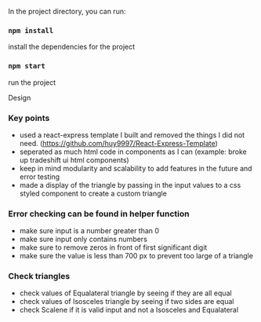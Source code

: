 In the project directory, you can run:

### `npm install`

install the dependencies for the project

### `npm start`

run the project

Design

### Key points

- used a react-express template I built and removed the things I did not need. (https://github.com/huy9997/React-Express-Template)
- seperated as much html code in components as I can (example: broke up tradeshift ui html components)
- keep in mind modularity and scalability to add features in the future and error testing
- made a display of the triangle by passing in the input values to a css styled component to create a custom triangle

### Error checking can be found in helper function

- make sure input is a number greater than 0
- make sure input only contains numbers
- make sure to remove zeros in front of first significant digit
- make sure the value is less than 700 px to prevent too large of a triangle

### Check triangles

- check values of Equalateral triangle by seeing if they are all equal
- check values of Isosceles triangle by seeing if two sides are equal
- check Scalene if it is valid input and not a Isosceles and Equalateral
